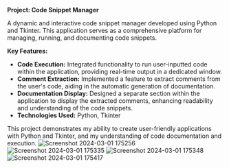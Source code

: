 **Project: Code Snippet Manager**

A dynamic and interactive code snippet manager developed using Python and Tkinter. This application serves as a comprehensive platform for managing, running, and documenting code snippets.

**Key Features:**
- **Code Execution:** Integrated functionality to run user-inputted code within the application, providing real-time output in a dedicated window.
- **Comment Extraction:** Implemented a feature to extract comments from the user's code, aiding in the automatic generation of documentation.
- **Documentation Display:** Designed a separate section within the application to display the extracted comments, enhancing readability and understanding of the code snippets.
- **Technologies Used:** Python, Tkinter

This project demonstrates my ability to create user-friendly applications with Python and Tkinter, and my understanding of code documentation and execution.
![Screenshot 2024-03-01 175256](https://github.com/akshayjadhav2002/CodeSnippetManager/assets/132889473/a61206c3-30ee-45fe-8921-9bc005159413)
![Screenshot 2024-03-01 175335](https://github.com/akshayjadhav2002/CodeSnippetManager/assets/132889473/a7a8c0a7-7bb6-40d9-86ac-e9cedfabbf57)
![Screenshot 2024-03-01 175348](https://github.com/akshayjadhav2002/CodeSnippetManager/assets/132889473/68a85b1b-83c8-4f4b-91c8-9759b897eb3a)
![Screenshot 2024-03-01 175417](https://github.com/akshayjadhav2002/CodeSnippetManager/assets/132889473/e1d5960c-ca8a-40b7-8588-c5a9e06dd6ed)
